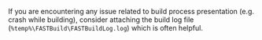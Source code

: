 If you are encountering any issue related to build process presentation (e.g. crash while building), consider attaching the build log file (`%temp%\FASTBuild\FASTBuildLog.log`) which is often helpful.